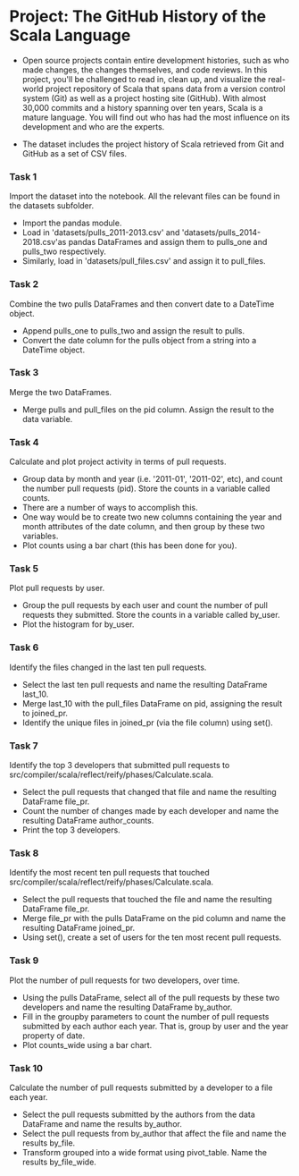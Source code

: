 # Project: The GitHub History of the Scala Language
- Open source projects contain entire development histories, such as who made changes, the changes themselves, and code reviews. In this project, you'll be challenged to read in, clean up, and visualize the real-world project repository of Scala that spans data from a version control system (Git) as well as a project hosting site (GitHub). With almost 30,000 commits and a history spanning over ten years, Scala is a mature language. You will find out who has had the most influence on its development and who are the experts.

- The dataset includes the project history of Scala retrieved from Git and GitHub as a set of CSV files.

### Task 1
Import the dataset into the notebook. All the relevant files can be found in the datasets subfolder.

- Import the pandas module.
- Load in 'datasets/pulls_2011-2013.csv' and 'datasets/pulls_2014-2018.csv'as pandas DataFrames and assign them to pulls_one and pulls_two respectively.
- Similarly, load in 'datasets/pull_files.csv' and assign it to pull_files.

### Task 2
Combine the two pulls DataFrames and then convert date to a DateTime object.

- Append pulls_one to pulls_two and assign the result to pulls.
- Convert the date column for the pulls object from a string into a DateTime object.

### Task 3
Merge the two DataFrames.

- Merge pulls and pull_files on the pid column. Assign the result to the data variable.

### Task 4
Calculate and plot project activity in terms of pull requests.

- Group data by month and year (i.e. '2011-01', '2011-02', etc), and count the number pull requests (pid). Store the counts in a variable called counts.
- There are a number of ways to accomplish this.
- One way would be to create two new columns containing the year and month attributes of the date column, and then group by these two variables.
- Plot counts using a bar chart (this has been done for you).

### Task 5
Plot pull requests by user.

- Group the pull requests by each user and count the number of pull requests they submitted. Store the counts in a variable called by_user.
- Plot the histogram for by_user.

### Task 6
Identify the files changed in the last ten pull requests.

- Select the last ten pull requests and name the resulting DataFrame last_10.
- Merge last_10 with the pull_files DataFrame on pid, assigning the result to joined_pr.
- Identify the unique files in joined_pr (via the file column) using set().

### Task 7
Identify the top 3 developers that submitted pull requests to src/compiler/scala/reflect/reify/phases/Calculate.scala.

- Select the pull requests that changed that file and name the resulting DataFrame file_pr.
- Count the number of changes made by each developer and name the resulting DataFrame author_counts.
- Print the top 3 developers.

### Task 8
Identify the most recent ten pull requests that touched src/compiler/scala/reflect/reify/phases/Calculate.scala.

- Select the pull requests that touched the file and name the resulting DataFrame file_pr.
- Merge file_pr with the pulls DataFrame on the pid column and name the resulting DataFrame joined_pr.
- Using set(), create a set of users for the ten most recent pull requests.

### Task 9
Plot the number of pull requests for two developers, over time.

- Using the pulls DataFrame, select all of the pull requests by these two developers and name the resulting DataFrame by_author.
- Fill in the groupby parameters to count the number of pull requests submitted by each author each year. That is, group by user and the year property of date.
- Plot counts_wide using a bar chart.

### Task 10
Calculate the number of pull requests submitted by a developer to a file each year.

- Select the pull requests submitted by the authors from the data DataFrame and name the results by_author.
- Select the pull requests from by_author that affect the file and name the results by_file.
- Transform grouped into a wide format using pivot_table. Name the results by_file_wide.